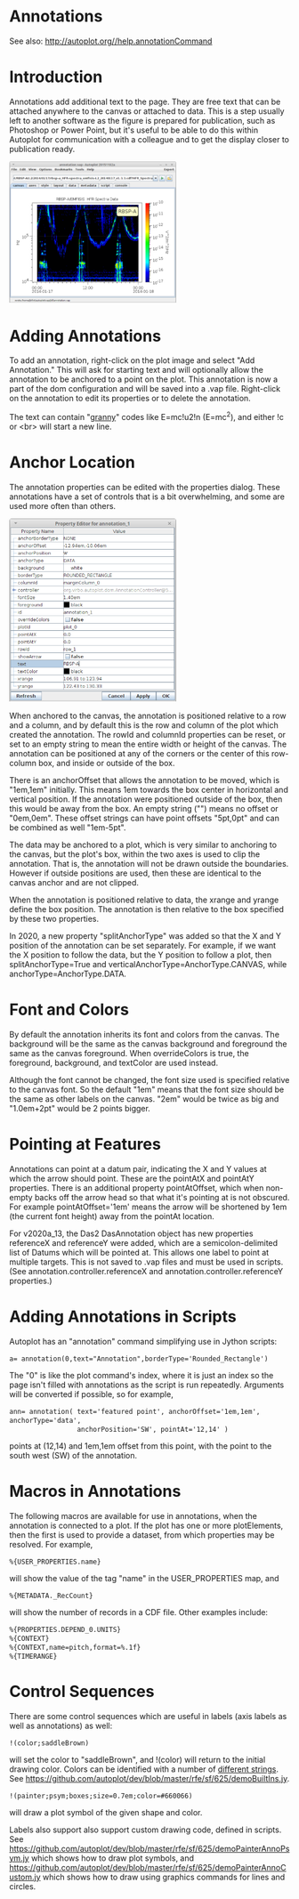 # Annotations

See also: http://autoplot.org//help.annotationCommand

# Introduction 
Annotations add additional text to the page.  They are free text that can be attached anywhere to the canvas or attached to data.   This is a step usually left to another software as the figure is prepared for publication, such as Photoshop or Power Point, but it's useful to be able to do this within Autoplot for communication with a colleague and to get the display closer to publication ready.

<img src='image/annotations/annotation2.png' width=300>

# Adding Annotations 
To add an annotation, right-click on the plot image and select "Add Annotation."  This will ask for starting text and will optionally allow the annotation to be anchored to a point on the plot.  This annotation is now a part of the dom configuration and will be saved into a .vap file.  Right-click on the annotation to edit its properties or to delete the annotation.

The text can contain "<a href='https://github.com/autoplot/documentation/wiki/Granny-Strings'>granny</a>" codes like E=mc!u2!n (E=mc<sup>2</sup>), and either !c or &lt;br&gt; will start a new line.

# Anchor Location 
The annotation properties can be edited with the properties dialog.  These annotations have a set of controls that is a bit overwhelming, and some are used more often than others.

<img src='image/annotations/annotationProperties.png' width=300>

When anchored to the canvas, the annotation is positioned relative to a row and a column, and by default this is the row and column of the plot which created the annotation.  The rowId and columnId properties can be reset, or set to an empty string to mean the entire width or height of the canvas.  The annotation can be positioned at any of the corners or the center of this row-column box, and inside or outside of the box.  

There is an anchorOffset that allows the annotation to be moved, which is "1em,1em" initially.  This means 1em towards the box center in horizontal and vertical position.  If the annotation were positioned outside of the box, then this would be away from the box.  An empty string ("") means no offset or "0em,0em".  These offset strings can have point offsets "5pt,0pt" and can be combined as well "1em-5pt".    

The data may be anchored to a plot, which is very similar to anchoring to the canvas, but the plot's box, within the two axes is used to clip the annotation.  That is, the annotation will not be drawn outside the boundaries.  However if outside positions are used, then these are identical to the canvas anchor and are not clipped.  

When the annotation is positioned relative to data, the xrange and yrange define the box position.  The annotation is then relative to the box specified by these two properties.

In 2020, a new property "splitAnchorType" was added so that the X and Y position of the annotation can be set separately.  For example, if we want the X position to follow the data, but the Y position to follow a plot, then splitAnchorType=True and verticalAnchorType=AnchorType.CANVAS, while anchorType=AnchorType.DATA.

# Font and Colors 
By default the annotation inherits its font and colors from the canvas.  The background will be the same as the canvas background and foreground the same as the canvas foreground.  When overrideColors is true, the foreground, background, and textColor are used instead.  

Although the font cannot be changed, the font size used is specified relative to the canvas font.  So the default "1em" means that the font size should be the same as other labels on the canvas.  "2em" would be twice as big and "1.0em+2pt" would be 2 points bigger.

# Pointing at Features 
Annotations can point at a datum pair, indicating the X and Y values at which the arrow should point.  These are the pointAtX and pointAtY properties.  There is an additional property pointAtOffset, which when non-empty backs off the arrow head so that what it's pointing at is not obscured.  For example pointAtOffset='1em' means the arrow will be shortened by 1em (the current font height) away from the pointAt location.

For v2020a_13, the Das2 DasAnnotation object has new properties referenceX and referenceY were added, which are a semicolon-delimited list of Datums which will be pointed at.  This allows one label to point at multiple targets.  This is not saved to .vap files and must be used in scripts. (See annotation.controller.referenceX and annotation.controller.referenceY properties.)

# Adding Annotations in Scripts 

Autoplot has an "annotation" command simplifying use in Jython scripts:
 
~~~~~
a= annotation(0,text="Annotation",borderType='Rounded_Rectangle')
~~~~~

The "0" is like the plot command's index, where it is just an index so the page isn't filled with annotations as the script is run repeatedly.  Arguments will be converted if possible, so for example, 

~~~~~
ann= annotation( text='featured point', anchorOffset='1em,1em', anchorType='data', 
                 anchorPosition='SW', pointAt='12,14' )
~~~~~

points at (12,14) and 1em,1em offset from this point, with the point to the south west (SW) of the annotation.

# Macros in Annotations 
The following macros are available for use in annotations, when the annotation is connected to a plot.  If the plot has one or more plotElements, then the first is used to provide a dataset, from which properties may be resolved.  For example,

~~~~~
%{USER_PROPERTIES.name} 
~~~~~

will show the value of the tag "name" in the USER_PROPERTIES map, and

~~~~~
%{METADATA._RecCount}
~~~~~

will show the number of records in a CDF file.  Other examples include:

~~~~~
%{PROPERTIES.DEPEND_0.UNITS}
%{CONTEXT}
%{CONTEXT,name=pitch,format=%.1f}
%{TIMERANGE}
~~~~~

# Control Sequences 
There are some control sequences which are useful in labels (axis labels as well as annotations) as well:

~~~~~
!(color;saddleBrown)
~~~~~

will set the color to "saddleBrown", and !(color) will return to the initial drawing color.  Colors
can be identified with a number of <a href='https://github.com/autoplot/documentation/wiki/colors'>different
strings</a>.  See
https://github.com/autoplot/dev/blob/master/rfe/sf/625/demoBuiltIns.jy.  

~~~~~
!(painter;psym;boxes;size=0.7em;color=#660066)
~~~~~
will draw a plot symbol of the given shape and color.

Labels also support also support custom drawing code, defined in scripts.  See 
https://github.com/autoplot/dev/blob/master/rfe/sf/625/demoPainterAnnoPsym.jy which shows how to draw plot symbols, and
https://github.com/autoplot/dev/blob/master/rfe/sf/625/demoPainterAnnoCustom.jy which shows how to draw using graphics commands for lines and circles.
